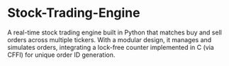 # Stock-Trading-Engine
A real-time stock trading engine built in Python that matches buy and sell orders across multiple tickers. With a modular design, it manages and simulates orders, integrating a lock-free counter implemented in C (via CFFI) for unique order ID generation.
